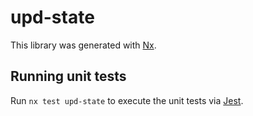 # upd-state

This library was generated with [Nx](https://nx.dev).

## Running unit tests

Run `nx test upd-state` to execute the unit tests via [Jest](https://jestjs.io).
